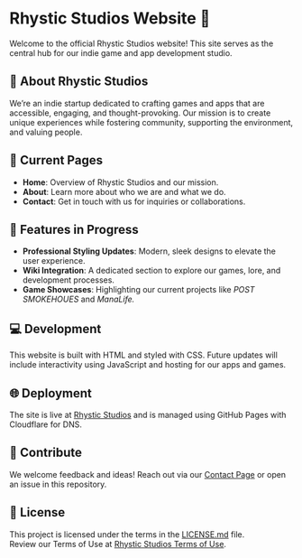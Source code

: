 # Rhystic Studios Website 🌌  

Welcome to the official Rhystic Studios website! This site serves as the central hub for our indie game and app development studio.  

## 🌟 **About Rhystic Studios**  
We’re an indie startup dedicated to crafting games and apps that are accessible, engaging, and thought-provoking. Our mission is to create unique experiences while fostering community, supporting the environment, and valuing people.  

## 🔗 **Current Pages**  
- **Home**: Overview of Rhystic Studios and our mission.  
- **About**: Learn more about who we are and what we do.  
- **Contact**: Get in touch with us for inquiries or collaborations.  

## 🚀 **Features in Progress**  
- **Professional Styling Updates**: Modern, sleek designs to elevate the user experience.  
- **Wiki Integration**: A dedicated section to explore our games, lore, and development processes.  
- **Game Showcases**: Highlighting our current projects like *POST* *SMOKEHOUES* and *ManaLife.*  

## 💻 **Development**  
This website is built with HTML and styled with CSS. Future updates will include interactivity using JavaScript and hosting for our apps and games.  

## 🌐 **Deployment**  
The site is live at [Rhystic Studios](https://rhystic.study) and is managed using GitHub Pages with Cloudflare for DNS.  

## 🤝 **Contribute**  
We welcome feedback and ideas! Reach out via our [Contact Page](https://rhystic.studio/contact.html) or open an issue in this repository.  

## 📜 **License**  
This project is licensed under the terms in the [LICENSE.md](LICENSE.md) file.  
Review our Terms of Use at [Rhystic Studios Terms of Use](https://rhystic.studio/terms).  
